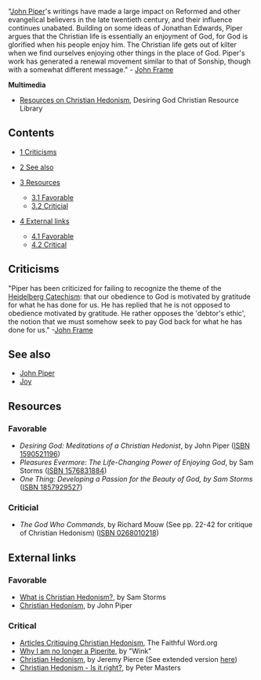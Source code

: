 "[John Piper](John_Piper "John Piper")'s writings have made a large
impact on Reformed and other evangelical believers in the late
twentieth century, and their influence continues unabated. Building
on some ideas of Jonathan Edwards, Piper argues that the Christian
life is essentially an enjoyment of God, for God is glorified when
his people enjoy him. The Christian life gets out of kilter when we
find ourselves enjoying other things in the place of God. Piper's
work has generated a renewal movement similar to that of Sonship,
though with a somewhat different message." -
[John Frame](http://jollyblogger.typepad.com/jollyblogger/2005/09/machens_warrior.html)

**Multimedia**

-   [Resources on Christian Hedonism](http://www.desiringgod.org/ResourceLibrary/TopicIndex/85_Christian_Hedonism/),
    Desiring God Christian Resource Library

## Contents

-   [1 Criticisms](#Criticisms)
-   [2 See also](#See_also)
-   [3 Resources](#Resources)
    -   [3.1 Favorable](#Favorable)
    -   [3.2 Criticial](#Criticial)

-   [4 External links](#External_links)
    -   [4.1 Favorable](#Favorable_2)
    -   [4.2 Critical](#Critical)


## Criticisms

"Piper has been criticized for failing to recognize the theme of
the
[Heidelberg Catechism](Heidelberg_Catechism "Heidelberg Catechism"):
that our obedience to God is motivated by gratitude for what he has
done for us. He has replied that he is not opposed to obedience
motivated by gratitude. He rather opposes the 'debtor's ethic', the
notion that we must somehow seek to pay God back for what he has
done for us."
-[John Frame](http://jollyblogger.typepad.com/jollyblogger/2005/09/machens_warrior.html)

## See also

-   [John Piper](John_Piper "John Piper")
-   [Joy](Joy "Joy")

## Resources

### Favorable

-   *Desiring God: Meditations of a Christian Hedonist*, by John
    Piper
    ([ISBN 1590521196](http://www.theopedia.com/Special:BookSources/1590521196))
-   *Pleasures Evermore: The Life-Changing Power of Enjoying God*,
    by Sam Storms
    ([ISBN 1576831884](http://www.theopedia.com/Special:BookSources/1576831884))
-   *One Thing: Developing a Passion for the Beauty of God, by Sam Storms*
    ([ISBN 1857929527](http://www.theopedia.com/Special:BookSources/1857929527))

### Criticial

-   *The God Who Commands*, by Richard Mouw (See pp. 22-42 for
    critique of Christian Hedonism)
    ([ISBN 0268010218](http://www.theopedia.com/Special:BookSources/0268010218))

## External links

### Favorable

-   [What is Christian Hedonism?](http://www.enjoyinggodministries.com/article/what-is-christian-hedonism/),
    by Sam Storms
-   [Christian Hedonism](http://www.desiringgod.org/ResourceLibrary/TopicIndex/85_Christian_Hedonism/1538_Christian_Hedonism/),
    by John Piper

### Critical

-   [Articles Critiquing Christian Hedonism](http://www.thefaithfulword.org/cathedonism.html),
    The Faithful Word.org
-   [Why I am no longer a Piperite](http://parablemania.ektopos.com/archives/2005/06/christian_hedon.html),
    by "Wink"
-   [Christian Hedonism](http://parablemania.ektopos.com/archives/2005/06/christian_hedon.html),
    by Jeremy Pierce (See extended version
    [here](http://prosblogion.ektopos.com/archives/2005/06/christian_hedon.html))
-   [Christian Hedonism - Is it right?](http://www.metropolitantabernacle.org/?page=articles&id=3),
    by Peter Masters



